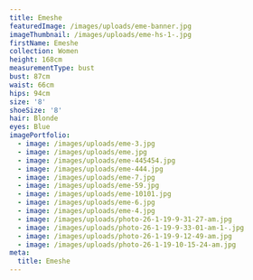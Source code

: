 ```yaml
---
title: Emeshe
featuredImage: /images/uploads/eme-banner.jpg
imageThumbnail: /images/uploads/eme-hs-1-.jpg
firstName: Emeshe
collection: Women
height: 168cm
measurementType: bust
bust: 87cm
waist: 66cm
hips: 94cm
size: '8'
shoeSize: '8'
hair: Blonde
eyes: Blue
imagePortfolio:
  - image: /images/uploads/eme-3.jpg
  - image: /images/uploads/eme.jpg
  - image: /images/uploads/eme-445454.jpg
  - image: /images/uploads/eme-444.jpg
  - image: /images/uploads/eme-7.jpg
  - image: /images/uploads/eme-59.jpg
  - image: /images/uploads/eme-10101.jpg
  - image: /images/uploads/eme-6.jpg
  - image: /images/uploads/eme-4.jpg
  - image: /images/uploads/photo-26-1-19-9-31-27-am.jpg
  - image: /images/uploads/photo-26-1-19-9-33-01-am-1-.jpg
  - image: /images/uploads/photo-26-1-19-9-12-49-am.jpg
  - image: /images/uploads/photo-26-1-19-10-15-24-am.jpg
meta:
  title: Emeshe
---
```


